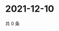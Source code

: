 # 2021-12-10

共 0 条

<!-- BEGIN WEIBO -->
<!-- 最后更新时间 Fri Dec 10 2021 23:09:26 GMT+0800 (China Standard Time) -->

<!-- END WEIBO -->
